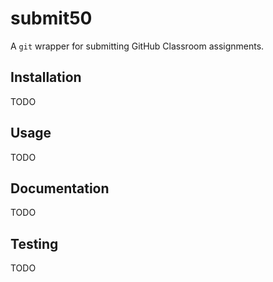 # submit50

A `git` wrapper for submitting GitHub Classroom assignments.


## Installation

TODO

## Usage

TODO

## Documentation

TODO

## Testing

TODO

